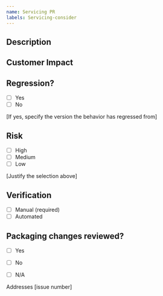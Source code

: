 ```yaml
---
name: Servicing PR
labels: Servicing-consider
---
```



## Description



## Customer Impact



## Regression?
- [ ] Yes
- [ ] No

[If yes, specify the version the behavior has regressed from]

## Risk
- [ ] High
- [ ] Medium
- [ ] Low

[Justify the selection above]

## Verification
- [ ] Manual (required)
- [ ] Automated

## Packaging changes reviewed?
- [ ] Yes
- [ ] No
- [ ] N/A


Addresses [issue number]
